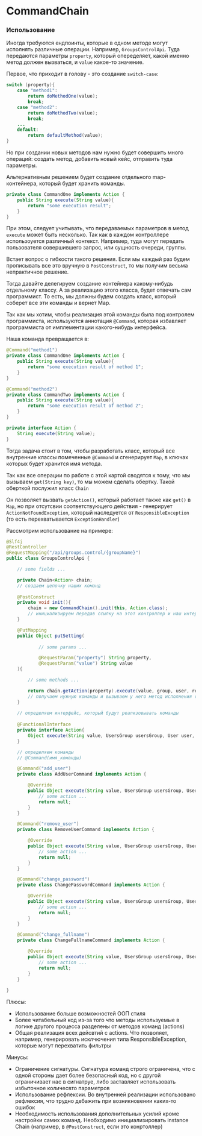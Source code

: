# CommandChain
### Использование
Иногда требуются ендпоинты, которые в одном методе могут исполнять различные операции.
Например, `GroupsControlApi`. Туда передаются параметры `property`, который опеределяет,
какой именно метод должен вызваться, и `value` какое-то значение.

Первое, что приходит в голову - это создание `switch-case`:
```java
switch (property){
    case "method1":
        return doMethodOne(value);
        break;
    case "method2":
        return doMethodTwo(value);
        break;
    ...
    default:
        return defaultMethod(value);
}
```

Но при создании новых методов нам нужно будет совершить много операций: 
создать метод, добавить новый кейс, отправить туда параметры.

Альтернативным решением будет создание отдельного map-контейнера, который будет хранить
команды.

```java
private class CommandOne implements Action {
    public String execute(String value){
        return "some execution result";
    }   
}
```

При этом, следует учитывать, что передаваемых параметров в метод `execute` может быть несколько.
Так как в каждом контроллере использоуется различный контекст. Например, туда могут передать пользователя
совершившего запрос, или сущность очереди, группы.

Встает вопрос о гибкости такого решения. Если мы каждый раз будем прописывать все это вручную в `PostConstruct`, то
мы получим весьма непрактичное решение.

Тогда давайте делегируем создание контейнера какому-нибудь отдельному классу. А за реализацию этого класса, будет
отвечать сам программист. То есть, мы должны будем создать класс, который соберет все эти команды и вернет Map.

Так как мы хотим, чтобы реализация этой команды была под контролем программиста, используются аннотация `@Command`,
которая избавляет программиста от имплементации какого-нибудь интерфейса.

Наша команда превращается в:
```java
@Command("method1")
private class CommandOne implements Action {
    public String execute(String value){
        return "some execution result of method 1";
    }   
}

@Command("method2")
private class CommandTwo implements Action {
    public String execute(String value){
        return "some execution result of method 2";
    }   
}

private interface Action {
    String execute(String value);
}
```

Тогда задача стоит в том, чтобы разработать класс, который все внутренние классы помеченные `@Command` и сгенерирует
`Map`, в ключах которых будет хранится имя метода.

Так как все операции по работе с этой картой сводятся к тому, что мы вызываем `get(String key)`, то мы можем сделать
обертку. Такой оберткой послужил класс `Chain`

Он позволяет вызвать `getAction()`, который работает также как `get()` в `Map`, но при отсутсвии соответствующего
действия - генерирует `ActionNotFoundException`, который наследуется от `ResponsibleException` (то есть перехватывается `ExceptionHandler`)

Рассмотрим использование на примере:
```java
@Slf4j
@RestController
@RequestMapping("/api/groups.control/{groupName}")
public class GroupsControlApi {

    // some fields ...

    private Chain<Action> chain;
    // создаем цепочку наших команд
    
    @PostConstruct
    private void init(){
        chain = new CommandChain().init(this, Action.class);
        // инициализируем передав ссылку на этот контроллер и наш интерфейс (метку типа)
    }

    @PutMapping
    public Object putSetting(
            
            // some params ...

            @RequestParam("property") String property,
            @RequestParam("value") String value
    ){

        // some methods ...

        return chain.getAction(property).execute(value, group, user, response);
        // получаем нужную команды и вызываем у него метод исполнения с нужными параметрами.
    }
    
    // определяем интерфейс, который будут реализовывать команды
    
    @FunctionalInterface
    private interface Action{
        Object execute(String value, UsersGroup usersGroup, User user, HttpServletResponse response);
    }

    // определяем команды
    // @Command(имя_команды)

    @Command("add_user")
    private class AddUserCommand implements Action {

        @Override
        public Object execute(String value, UsersGroup usersGroup, User user, HttpServletResponse response) {
            // some action ...
            return null;
        }
    }

    @Command("remove_user")
    private class RemoveUserCommand implements Action {

        @Override
        public Object execute(String value, UsersGroup usersGroup, User user, HttpServletResponse response) {
            // some action ...
            return null;
        }
    }

    @Command("change_password")
    private class ChangePasswordCommand implements Action {

        @Override
        public Object execute(String value, UsersGroup usersGroup, User user, HttpServletResponse response) {
            // some action ...
            return null;
        }
    }

    @Command("change_fullname")
    private class ChangeFullnameCommand implements Action {

        @Override
        public Object execute(String value, UsersGroup usersGroup, User user, HttpServletResponse response) {
            // some action ...
            return null;
        }
    }
   
}
``` 

Плюсы:
* Использование больше возможностей ООП стиля
* Более читабельный код из-за того что методы используемые в логике
другого процесса разделены от методов команд (actions)
* Общая реализация всех дейсвтий с actions. Что позволяет, например,
генерировать исклчючения типа ResponsibleException, которые могут перехватить фильтры

Минусы:
* Ограничение сигнатуры. Сигнатура команд строго ограничена, что с одной
стороны дает более безопасный код, но с другой ограничивает нас в сигнатруе,
либо заставляет использовать избыточное количесвто параметров
* Использование рефлексии. Во внутренней реализации использовано рефлексия,
что трудно дебажить при возникновении каких-то ошибок
* Необходимость использования дополнительных усилий кроме настройки самих команд.
Необходимо инициализировать instance Chain (например, в `@PostConstruct`, если
это конртоллер)


